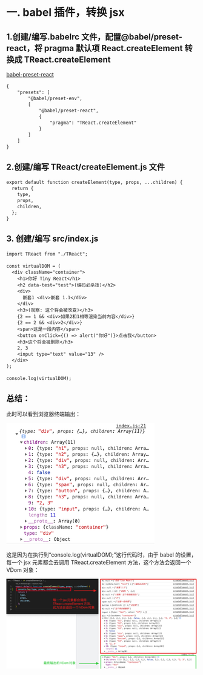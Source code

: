 # 一. babel 插件，转换 jsx

## 1.创建/编写.babelrc 文件，配置@babel/preset-react，将 pragma 默认项 React.createElement 转换成 TReact.createElement

[babel-preset-react](https://www.babeljs.cn/docs/babel-preset-react)

```react
{
    "presets": [
        "@babel/preset-env",
        [
            "@babel/preset-react",
            {
                "pragma": "TReact.createElement"
            }
        ]
    ]
}
```

## 2.创建/编写 TReact/createElement.js 文件

```
export default function createElement(type, props, ...children) {
  return {
    type,
    props,
    children,
  };
}

```

## 3. 创建/编写 src/index.js

```
import TReact from "./TReact";

const virtualDOM = (
  <div className="container">
    <h1>你好 Tiny React</h1>
    <h2 data-test="test">(编码必杀技)</h2>
    <div>
      嵌套1 <div>嵌套 1.1</div>
    </div>
    <h3>(观察: 这个将会被改变)</h3>
    {2 == 1 && <div>如果2和1相等渲染当前内容</div>}
    {2 == 2 && <div>2</div>}
    <span>这是一段内容</span>
    <button onClick={() => alert("你好")}>点击我</button>
    <h3>这个将会被删除</h3>
    2, 3
    <input type="text" value="13" />
  </div>
);

console.log(virtualDOM);
```

## 总结：

此时可以看到浏览器终端输出：

<img src="./images/step1-1.jpg"/>

这是因为在执行到“console.log(virtualDOM);”这行代码时，由于 babel 的设置，每一个 jsx 元素都会去调用 TReact.createElement 方法，这个方法会返回一个 VDom 对象：

<img src="./images/step1-2.jpg"/>
